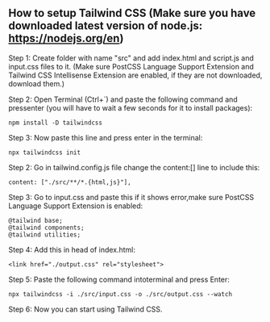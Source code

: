 ## How to setup Tailwind CSS (Make sure you have downloaded latest version of node.js: https://nodejs.org/en)

Step 1: Create folder with name "src" and add index.html and script.js and input.css files to it.
(Make sure PostCSS Language Support Extension and Tailwind CSS Intellisense Extension are enabled, if they are not downloaded, download them.)

Step 2: Open Terminal (Ctrl+`) and paste the following command and pressenter (you will have to wait a few seconds for it to install packages):

```
npm install -D tailwindcss
```

Step 3: Now paste this line and press enter in the terminal:

```
npx tailwindcss init
```

Step 2: Go in tailwind.config.js file change the content:[] line to include this:

```
content: ["./src/**/*.{html,js}"],
```

Step 3: Go to input.css and paste this if it shows error,make sure PostCSS Language Support Extension is enabled:

```
@tailwind base;
@tailwind components;
@tailwind utilities;
```

Step 4: Add this in head of index.html:

```
<link href="./output.css" rel="stylesheet">
```

Step 5: Paste the following command intoterminal and press Enter:

```
npx tailwindcss -i ./src/input.css -o ./src/output.css --watch
```

Step 6: Now you can start using Tailwind CSS.
